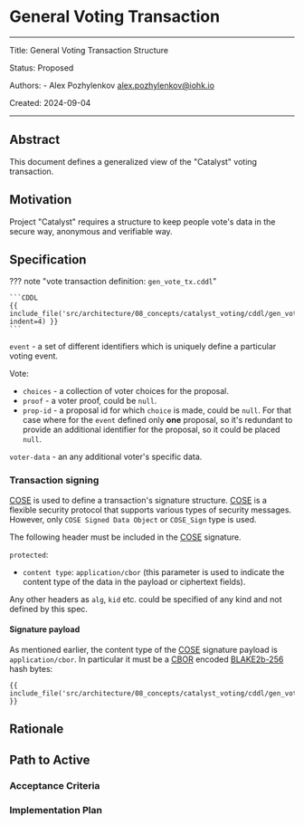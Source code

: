# General Voting Transaction

---

Title: General Voting Transaction Structure

Status: Proposed

Authors:
    - Alex Pozhylenkov <alex.pozhylenkov@iohk.io>

Created: 2024-09-04

---

## Abstract

This document defines a generalized view of the "Catalyst" voting transaction.

## Motivation

Project "Catalyst" requires a structure to keep people vote's data in the secure way, anonymous and verifiable way.

## Specification

<!-- markdownlint-disable max-one-sentence-per-line code-block-style -->
??? note "vote transaction definition: `gen_vote_tx.cddl`"

    ```CDDL
    {{ include_file('src/architecture/08_concepts/catalyst_voting/cddl/gen_vote_tx.cddl', indent=4) }}
    ```
<!-- markdownlint-enable max-one-sentence-per-line code-block-style -->

`event` - a set of different identifiers which is uniquely define a particular voting event.

Vote:

* `choices` - a collection of voter choices for the proposal.
* `proof` - a voter proof, could be `null`.
* `prop-id` - a proposal id for which `choice` is made, could be `null`.
  For that case where for the `event` defined only **one** proposal,
  so it's redundant to provide an additional identifier for the proposal,
  so it could be placed `null`.

`voter-data` - an any additional voter's specific data.

### Transaction signing

[COSE] is used to define a transaction's signature structure.
[COSE] is a flexible security protocol that supports various types of security messages.
However, only `COSE Signed Data Object` or `COSE_Sign` type is used.

The following header must be included in the [COSE] signature.

`protected`:

* `content type`: `application/cbor`
  (this parameter is used to indicate the content type of the data in the payload or ciphertext fields).

Any other headers as `alg`, `kid` etc. could be specified of any kind and not defined by this spec.

#### Signature payload

As mentioned earlier, the content type of the [COSE] signature payload is `application/cbor`.
In particular it must be a [CBOR] encoded [BLAKE2b-256] hash bytes:

<!-- markdownlint-disable code-block-style -->
```CDDL
{{ include_file('src/architecture/08_concepts/catalyst_voting/cddl/gen_vote_tx_cose_payload.cddl') }}
```
<!-- markdownlint-enable code-block-style -->

## Rationale

## Path to Active

### Acceptance Criteria
<!-- Describes what are the acceptance criteria whereby a proposal becomes 'Active' -->

### Implementation Plan
<!-- A plan to meet those criteria or `N/A` if an implementation plan is not applicable. -->

<!-- OPTIONAL SECTIONS: see CIP-0001 > Document > Structure table -->

[BLAKE2b-256]: https://www.blake2.net/blake2.pdf
[COSE]: https://datatracker.ietf.org/doc/rfc9052/
[CBOR]: https://datatracker.ietf.org/doc/rfc8949/

